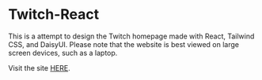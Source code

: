 # Twitch-React

This is a attempt to design the Twitch homepage made with React, Tailwind CSS, and DaisyUI. Please note that the website is best viewed on large screen devices, such as a laptop.

Visit the site [HERE](https://twitch-react-2024.netlify.app/).
